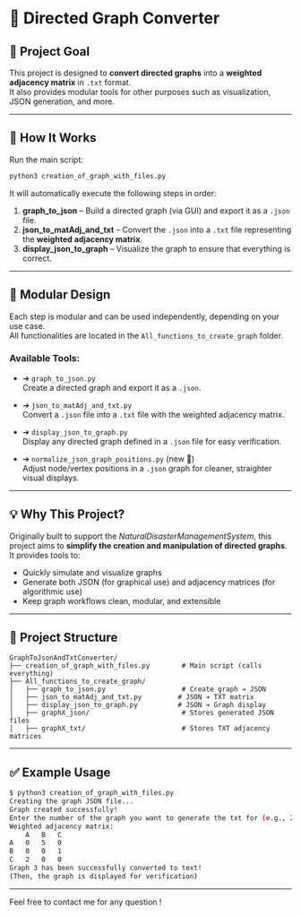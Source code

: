 # 🔁 Directed Graph Converter

## 🌟 Project Goal

This project is designed to **convert directed graphs** into a **weighted adjacency matrix** in `.txt` format.  
It also provides modular tools for other purposes such as visualization, JSON generation, and more.

---

## 🚀 How It Works

Run the main script:

```bash
python3 creation_of_graph_with_files.py
```

It will automatically execute the following steps in order:

1. **graph_to_json** – Build a directed graph (via GUI) and export it as a `.json` file.
2. **json_to_matAdj_and_txt** – Convert the `.json` into a `.txt` file representing the **weighted adjacency matrix**.
3. **display_json_to_graph** – Visualize the graph to ensure that everything is correct.

---

## 🔧 Modular Design

Each step is modular and can be used independently, depending on your use case.  
All functionalities are located in the `All_functions_to_create_graph` folder.

### Available Tools:

- ➔ `graph_to_json.py`  
  Create a directed graph and export it as a `.json`.

- ➔ `json_to_matAdj_and_txt.py`  
  Convert a `.json` file into a `.txt` file with the weighted adjacency matrix.

- ➔ `display_json_to_graph.py`  
  Display any directed graph defined in a `.json` file for easy verification.

- ➔ `normalize_json_graph_positions.py` (new 🌟)  
  Adjust node/vertex positions in a `.json` graph for cleaner, straighter visual displays.

---

## 💡 Why This Project?

Originally built to support the *NaturalDisasterManagementSystem*, this project aims to **simplify the creation and manipulation of directed graphs**. It provides tools to:
- Quickly simulate and visualize graphs  
- Generate both JSON (for graphical use) and adjacency matrices (for algorithmic use)  
- Keep graph workflows clean, modular, and extensible

---

## 📁 Project Structure

```
GraphToJsonAndTxtConverter/
├── creation_of_graph_with_files.py        # Main script (calls everything)
├── All_functions_to_create_graph/
│   ├── graph_to_json.py                   # Create graph ➔ JSON
│   ├── json_to_matAdj_and_txt.py         # JSON ➔ TXT matrix
│   ├── display_json_to_graph.py          # JSON ➔ Graph display
│   ├── graphX_json/                       # Stores generated JSON files
│   ├── graphX_txt/                        # Stores TXT adjacency matrices
```

---

## ✅ Example Usage

```bash
$ python3 creation_of_graph_with_files.py
Creating the graph JSON file...
Graph created successfully!
Enter the number of the graph you want to generate the txt for (e.g., 2 for graph2.json): 3
Weighted adjacency matrix:
    A   B   C
A   0   5   0
B   0   0   1
C   2   0   0
Graph 3 has been successfully converted to text!
(Then, the graph is displayed for verification)
```

---

Feel free to contact me for any question !


